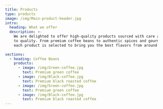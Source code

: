 ```yaml
---
title: Products
type: products
image: /img/Main-product-header.jpg
intro:
  heading: What we offer
  description: >-
    We are delighted to offer high-quality products sourced with care and attention
    to quality. From premium coffee beans to authentic spices and gourmet chocolates,
    each product is selected to bring you the best flavors from around the world.
  
sections:
  - heading: Coffee Beans
    products:
      - image: /img/Green-coffee.jpg
        text: Premium green coffee
      - image: /img/Black-coffee.jpg
        text: Premium black roasted coffee
      - image: /img/Green-coffee.jpg
        text: Premium green coffee
      - image: /img/Black-coffee.jpg
        text: Premium black roasted coffee
---
```

